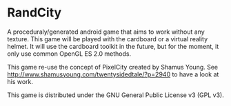RandCity
======

A proceduraly/generated android game that aims to work without any texture.
This game will be played with the cardboard or a virtual reality helmet. It will use the cardboard toolkit in the future, but for the moment, it only use common OpenGL ES 2.0 methods.

This game re-use the concept of PixelCity created by Shamus Young. See http://www.shamusyoung.com/twentysidedtale/?p=2940 to have a look at his work.

This game is distributed under the GNU General Public License v3 (GPL v3).